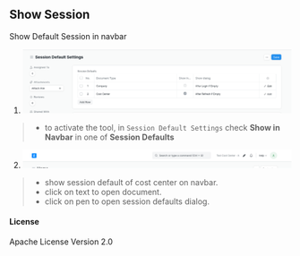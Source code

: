 ## Show Session

Show Default Session in navbar

1. ![session_default_settings_temp](docs/img/session_default_settings_temp.png)

> - to activate the tool, in `Session Default Settings` check **Show in Navbar** in one of **Session Defaults**

2. ![navbar_temp](docs/img/navbar_temp.png)


> - show session default of cost center on navbar.
> - click on text to open document.
> - click on pen to open session defaults dialog.


#### License

Apache License Version 2.0
